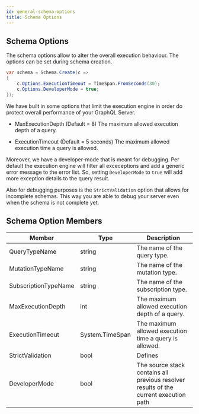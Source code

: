 ```yaml
---
id: general-schema-options
title: Schema Options
---
```


## Schema Options

The schema options allow to alter the overall execution behaviour. The options can be set during schema creation.

```csharp
var schema = Schema.Create(c =>
{
    c.Options.ExecutionTimeout = TimeSpan.FromSeconds(30);
    c.Options.DeveloperMode = true;
});
```

We have built in some options that limit the execution engine in order do protect overall performance of your GraphQL Server.

- MaxExecutionDepth (Default = 8)
  The maximum allowed execution depth of a query.

- ExecutionTimeout (Default = 5 seconds)
  The maximum allowed execution time a query is allowed.

Moreover, we have a developer-mode that is meant for debugging. Per default the execution engine will filter all exceceptions and add a generic error message to the error list. So, setting `DeveloperMode` to `true` will add more exception details to the query result.

Also for debugging purposes is the `StrictValidation` option that allows for incomplete schemas. This way you are able to debug your server even when the schema is not complete yet.

## Schema Option Members

| Member        | Type | Description |
| ------------- | ----------- | ----------- |
| QueryTypeName | string | The name of the query type. |
| MutationTypeName | string | The name of the mutation type. |
| SubscriptionTypeName | string | The name of the subscription type. |
| MaxExecutionDepth | int | The maximum allowed execution depth of a query. |
| ExecutionTimeout | System.TimeSpan | The maximum allowed execution time a query is allowed. |
| StrictValidation | bool | Defines  |
| DeveloperMode | bool | The source stack contains all previous resolver results of the current execution path |
